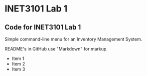 # INET3101 Lab 1

## Code for INET3101 Lab 1

Simple command-line menu for an Inventory Management System.

README's in GitHub use "Markdown" for markup.

- Item 1
- Item 2
- Item 3
